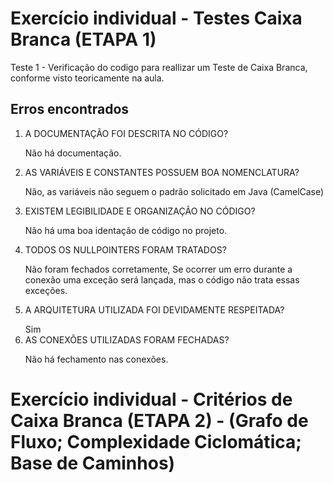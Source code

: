 # Exercício individual - Testes Caixa Branca (ETAPA 1)

Teste 1 - Verificação do codigo para reallizar um Teste de Caixa Branca, conforme visto teoricamente na aula.

## Erros encontrados

<ol>
    <li>A DOCUMENTAÇÃO FOI DESCRITA NO CÓDIGO?
    <p>Não há documentação.</p>
    </li>
    <li>AS VARIÁVEIS E CONSTANTES POSSUEM BOA NOMENCLATURA?
    <p>Não, as variáveis não seguem o padrão solicitado em Java (CamelCase) </p>
    </li>
    <li>EXISTEM LEGIBILIDADE E ORGANIZAÇÃO NO CÓDIGO?
    <p>Não há uma boa identação de código no projeto.</p>
    </li>
    <li>TODOS OS NULLPOINTERS FORAM TRATADOS?
    <p>Não foram fechados corretamente, Se ocorrer um erro durante a conexão uma exceção será lançada, mas o código não trata essas exceções. </p>
    </li>
    <li>A ARQUITETURA UTILIZADA FOI DEVIDAMENTE RESPEITADA?
    <p></p>
    </li>Sim
    <li>AS CONEXÕES UTILIZADAS FORAM FECHADAS?
    <p>Não há fechamento nas conexões.</p>
    </li>
</ol>

# Exercício individual -  Critérios de Caixa Branca (ETAPA 2) - (Grafo de Fluxo; Complexidade Ciclomática; Base de Caminhos)

